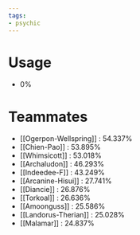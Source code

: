 ```yaml
---
tags:
- psychic
---
```

# Usage
- 0%
# Teammates
- [[Ogerpon-Wellspring]] : 54.337%
- [[Chien-Pao]] : 53.895%
- [[Whimsicott]] : 53.018%
- [[Archaludon]] : 46.293%
- [[Indeedee-F]] : 43.249%
- [[Arcanine-Hisui]] : 27.741%
- [[Diancie]] : 26.876%
- [[Torkoal]] : 26.636%
- [[Amoonguss]] : 25.586%
- [[Landorus-Therian]] : 25.028%
- [[Malamar]] : 24.837%